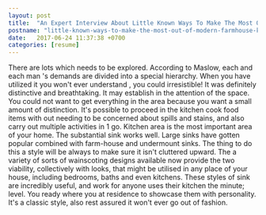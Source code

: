 ```yaml
---
layout: post
title:  "An Expert Interview About Little Known Ways To Make The Most Out Of Modern Farmhouse Kitchen"
postname: "little-known-ways-to-make-the-most-out-of-modern-farmhouse-kitchen"
date:   2017-06-24 11:37:38 +0700
categories: [resume]
---
```

There are lots which needs to be explored. According to Maslow, each and each man 's demands are divided into a special hierarchy. When you have utilized it you won't ever understand , you could irresistible! It was definitely distinctive and breathtaking. It may establish in the attention of the space. You could not want to get everything in the area because you want a small amount of distinction. It's possible to proceed in the kitchen cook food items with out needing to be concerned about spills and stains, and also carry out multiple activities in 1 go. Kitchen area is the most important area of your home. The substantial sink works well. Large sinks have gotten popular combined with farm-house and undermount sinks. The thing to do this a style will be always to make sure it isn't cluttered upward. The a variety of sorts of wainscoting designs available now provide the two viability, collectively with looks, that might be utilised in any place of your house, including bedrooms, baths and even kitchens. These styles of sink are incredibly useful, and work for anyone uses their kitchen the minute; level. You ready where you at residence to showcase them with personality. It's a classic style, also rest assured it won't ever go out of fashion.
